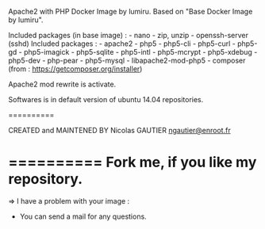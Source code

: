 Apache2 with PHP Docker Image by lumiru.
	Based on "Base Docker Image by lumiru".

Included packages (in base image) : - nano
		   							- zip, unzip
		   							- openssh-server (sshd)
Included packages : - apache2
		   			- php5
					- php5-cli
					- php5-curl
					- php5-gd
					- php5-imagick
					- php5-sqlite
					- php5-intl
					- php5-mcrypt
					- php5-xdebug
					- php5-dev
					- php-pear
					- php5-mysql
					- libapache2-mod-php5
					- composer (from : https://getcomposer.org/installer)

Apache2 mod rewrite is activate.

Softwares is in default version of ubuntu 14.04 repositories.

==========

CREATED and MAINTENED BY
Nicolas GAUTIER <ngautier@enroot.fr>

==========
	Fork me, if you like my repository.
==========

=> I have a problem with your image :
- You can send a mail for any questions.